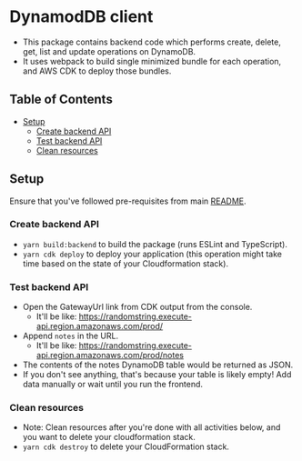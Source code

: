 # DynamodDB client

- This package contains backend code which performs create, delete, get, list and update operations on DynamoDB.
- It uses webpack to build single minimized bundle for each operation, and AWS CDK to deploy those bundles.

## Table of Contents

- [Setup](#setup)
  - [Create backend API](#create-backend-api)
  - [Test backend API](#test-backend-api)
  - [Clean resources](#clean-resources)

## Setup

Ensure that you've followed pre-requisites from main [README](../../README.md).

### Create backend API

- `yarn build:backend` to build the package (runs ESLint and TypeScript).
- `yarn cdk deploy` to deploy your application (this operation might take time based on the state of your Cloudformation stack).

### Test backend API

- Open the GatewayUrl link from CDK output from the console.
  - It'll be like: https://randomstring.execute-api.region.amazonaws.com/prod/
- Append `notes` in the URL.
  - It'll be like: https://randomstring.execute-api.region.amazonaws.com/prod/notes
- The contents of the notes DynamoDB table would be returned as JSON.
- If you don't see anything, that's because your table is likely empty! Add data manually or wait until you run the frontend.

### Clean resources

- Note: Clean resources after you're done with all activities below, and you want to delete your cloudformation stack.
- `yarn cdk destroy` to delete your CloudFormation stack.
